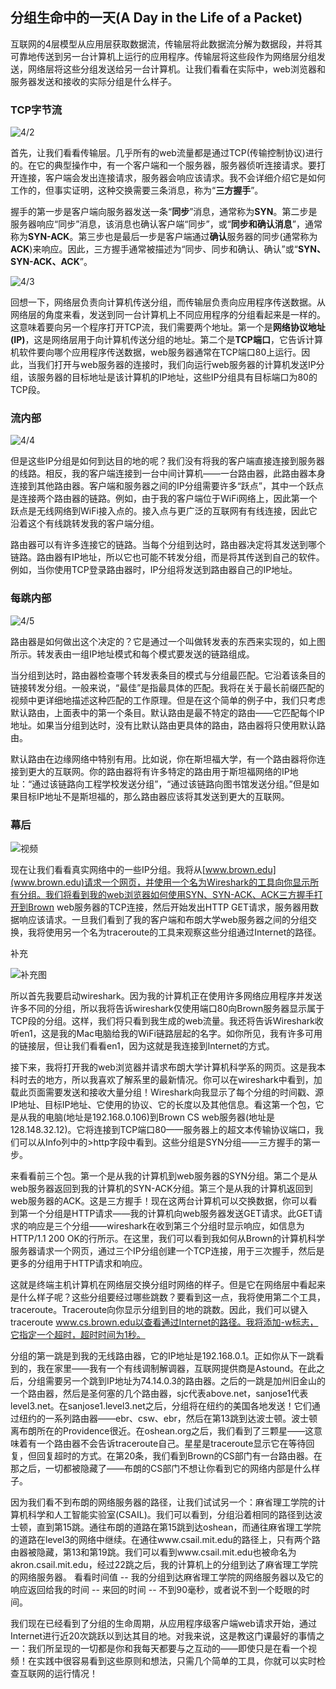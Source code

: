 ## 分组生命中的一天(A Day in the Life of a Packet)

互联网的4层模型从应用层获取数据流，传输层将此数据流分解为数据段，并将其可靠地传送到另一台计算机上运行的应用程序。传输层将这些段作为网络层分组发送，网络层将这些分组发送给另一台计算机。让我们看看在实际中，web浏览器和服务器发送和接收的实际分组是什么样子。



### TCP字节流

![4/2]()

首先，让我们看看传输层。几乎所有的web流量都是通过TCP(传输控制协议)进行的。在它的典型操作中，有一个客户端和一个服务器，服务器侦听连接请求。要打开连接，客户端会发出连接请求，服务器会响应该请求。我不会详细介绍它是如何工作的，但事实证明，这种交换需要三条消息，称为“**三方握手**”。

握手的第一步是客户端向服务器发送一条“**同步**”消息，通常称为**SYN**。第二步是服务器响应“同步”消息，该消息也确认客户端“同步”，或“**同步和确认消息**”，通常称为**SYN-ACK**。第三步也是最后一步是客户端通过**确认**服务器的同步(通常称为**ACK**)来响应。因此，三方握手通常被描述为“同步、同步和确认、确认”或“**SYN、SYN-ACK、ACK**”。

![4/3]()

回想一下，网络层负责向计算机传送分组，而传输层负责向应用程序传送数据。从网络层的角度来看，发送到同一台计算机上不同应用程序的分组看起来是一样的。这意味着要向另一个程序打开TCP流，我们需要两个地址。第一个是**网络协议地址(IP)**，这是网络层用于向计算机传送分组的地址。第二个是**TCP端口**，它告诉计算机软件要向哪个应用程序传送数据，web服务器通常在TCP端口80上运行。因此，当我们打开与web服务器的连接时，我们向运行web服务器的计算机发送IP分组，该服务器的目标地址是该计算机的IP地址，这些IP分组具有目标端口为80的TCP段。



### 流内部

![4/4]()

但是这些IP分组是如何到达目的地的呢？我们没有将我的客户端直接连接到服务器的线路。相反，我的客户端连接到一台中间计算机——一台路由器，此路由器本身连接到其他路由器。客户端和服务器之间的IP分组需要许多“跃点”，其中一个跃点是连接两个路由器的链路。例如，由于我的客户端位于WiFi网络上，因此第一个跃点是无线网络到WiFi接入点的。接入点与更广泛的互联网有有线连接，因此它沿着这个有线跳转发我的客户端分组。

路由器可以有许多连接它的链路。当每个分组到达时，路由器决定将其发送到哪个链路。路由器有IP地址，所以它也可能不转发分组，而是将其传送到自己的软件。例如，当你使用TCP登录路由器时，IP分组将发送到路由器自己的IP地址。



### 每跳内部

![4/5]()

路由器是如何做出这个决定的？它是通过一个叫做转发表的东西来实现的，如上图所示。转发表由一组IP地址模式和每个模式要发送的链路组成。

当分组到达时，路由器检查哪个转发表条目的模式与分组最匹配。它沿着该条目的链接转发分组。一般来说，“最佳”是指最具体的匹配。我将在关于最长前缀匹配的视频中更详细地描述这种匹配的工作原理。但是在这个简单的例子中，我们只考虑默认路由，上面表中的第一个条目。默认路由是最不特定的路由——它匹配每个IP地址。如果当分组到达时，没有比默认路由更具体的路由，路由器将只使用默认路由。

默认路由在边缘网络中特别有用。比如说，你在斯坦福大学，有一个路由器将你连接到更大的互联网。你的路由器将有许多特定的路由用于斯坦福网络的IP地址：“通过该链路向工程学校发送分组”，“通过该链路向图书馆发送分组。”但是如果目标IP地址不是斯坦福的，那么路由器应该将其发送到更大的互联网。



### 幕后

![视频]()

现在让我们看看真实网络中的一些IP分组。我将从[www.brown.edu](www.brown.edu)请求一个网页，并使用一个名为Wireshark的工具向你显示所有分组。我们将看到我的web浏览器如何使用SYN、SYN-ACK、ACK三方握手打开到Brown web服务器的TCP连接，然后开始发出HTTP GET请求，服务器用数据响应该请求。一旦我们看到了我的客户端和布朗大学web服务器之间的分组交换，我将使用另一个名为traceroute的工具来观察这些分组通过Internet的路径。



补充



![补充图]()

所以首先我要启动wireshark。因为我的计算机正在使用许多网络应用程序并发送许多不同的分组，所以我将告诉wireshark仅使用端口80向Brown服务器显示属于TCP段的分组。这样，我们将只看到我生成的web流量。我还将告诉Wireshark收听en1，这是我的Mac电脑给我的WiFi链路层起的名字。如你所见，我有许多可用的链接层，但让我们看看en1，因为这就是我连接到Internet的方式。

接下来，我将打开我的web浏览器并请求布朗大学计算机科学系的网页。这是我本科时去的地方，所以我喜欢了解系里的最新情况。你可以在wireshark中看到，加载此页面需要发送和接收大量分组！Wireshark向我显示了每个分组的时间戳、源IP地址、目标IP地址、它使用的协议、它的长度以及其他信息。看这第一个包，它是从我的电脑(地址是192.168.0.106)到Brown CS web服务器(地址是128.148.32.12)。它将连接到TCP端口80——服务器上的超文本传输协议端口，我们可以从Info列中的>http字段中看到。这些分组是SYN分组——三方握手的第一步。

来看看前三个包。第一个是从我的计算机到web服务器的SYN分组。第二个是从web服务器返回到我的计算机的SYN-ACK分组。第三个是从我的计算机返回到web服务器的ACK。这是三方握手！现在这两台计算机可以交换数据，你可以看到第一个分组是HTTP请求——我的计算机向web服务器发送GET请求。此GET请求的响应是三个分组——wireshark在收到第三个分组时显示响应，如信息为HTTP/1.1 200 OK的行所示。在这里，我们可以看到我如何从Brown的计算机科学服务器请求一个网页，通过三个IP分组创建一个TCP连接，用于三次握手，然后是更多的分组用于HTTP请求和响应。



这就是终端主机计算机在网络层交换分组时网络的样子。但是它在网络层中看起来是什么样子呢？这些分组要经过哪些跳数？要看到这一点，我将使用第二个工具，traceroute。Traceroute向你显示分组到目的地的跳数。因此，我们可以键入traceroute www.cs.brown.edu以查看通过Internet的路径。我将添加-w标志，它指定一个超时，超时时间为1秒。

分组的第一跳是到我的无线路由器，它的IP地址是192.168.0.1。正如你从下一跳看到的，我在家里——我有一个有线调制解调器，互联网提供商是Astound。在此之后，分组需要另一个跳到IP地址为74.14.0.3的路由器。之后的一跳是加州旧金山的一个路由器，然后是圣何塞的几个路由器，sjc代表above.net，sanjose1代表level3.net。在sanjose1.level3.net之后，分组将在纽约的美国各地发送！它们通过纽约的一系列路由器——ebr、csw、ebr，然后在第13跳到达波士顿。波士顿离布朗所在的Providence很近。在oshean.org之后，我们看到了三颗星——这意味着有一个路由器不会告诉traceroute自己。星星是traceroute显示它在等待回复，但回复超时的方式。在第20条，我们看到Brown的CS部门有一台路由器。在那之后，一切都被隐藏了——布朗的CS部门不想让你看到它的网络内部是什么样子。

因为我们看不到布朗的网络服务器的路径，让我们试试另一个：麻省理工学院的计算机科学和人工智能实验室(CSAIL)。我们可以看到，分组沿着相同的路径到达波士顿，直到第15跳。通往布朗的道路在第15跳到达oshean，而通往麻省理工学院的道路在level3的网络中继续。在通往www.csail.mit.edu的路径上，只有两个路由器被隐藏，第13和第19跳。我们可以看到www.csail.mit.edu也被命名为akron.csail.mit.edu，经过22跳之后，我的计算机上的分组到达了麻省理工学院的网络服务器。 看看时间值 -- 我的分组到达麻省理工学院的网络服务器以及它的响应返回给我的时间 -- 来回的时间 -- 不到90毫秒，或者说不到一个眨眼的时间。



我们现在已经看到了分组的生命周期，从应用程序级客户端web请求开始，通过Internet进行近20次跳跃以到达其目的地。对我来说，这是教这门课最好的事情之一：我们所呈现的一切都是你和我每天都要与之互动的——即使只是在看一个视频！在实践中很容易看到这些原则和想法，只需几个简单的工具，你就可以实时检查互联网的运行情况！